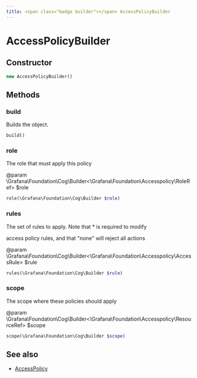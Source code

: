 ```yaml
---
title: <span class="badge builder"></span> AccessPolicyBuilder
---
```

# <span class="badge builder"></span> AccessPolicyBuilder

## Constructor

```php
new AccessPolicyBuilder()
```
## Methods

### <span class="badge object-method"></span> build

Builds the object.

```php
build()
```

### <span class="badge object-method"></span> role

The role that must apply this policy

@param \Grafana\Foundation\Cog\Builder<\Grafana\Foundation\Accesspolicy\RoleRef> $role

```php
role(\Grafana\Foundation\Cog\Builder $role)
```

### <span class="badge object-method"></span> rules

The set of rules to apply.  Note that * is required to modify

access policy rules, and that "none" will reject all actions

@param \Grafana\Foundation\Cog\Builder<\Grafana\Foundation\Accesspolicy\AccessRule> $rule

```php
rules(\Grafana\Foundation\Cog\Builder $rule)
```

### <span class="badge object-method"></span> scope

The scope where these policies should apply

@param \Grafana\Foundation\Cog\Builder<\Grafana\Foundation\Accesspolicy\ResourceRef> $scope

```php
scope(\Grafana\Foundation\Cog\Builder $scope)
```

## See also

 * <span class="badge object-type-class"></span> [AccessPolicy](./object-AccessPolicy.md)
